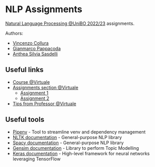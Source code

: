 # NLP Assignments

[Natural Language Processing @UniBO 2022/23](https://www.unibo.it/it/didattica/insegnamenti/insegnamento/2022/446602) assignments.

Authors:
  - [Vincenzo Collura](mailto:vincenzo.collura2@studio.unibo.it)
  - [Gianmarco Pappacoda](mailto:gianmarco.pappacoda@studio.unibo.it)
  - [Anthea Silvia Sasdelli](mailto:anthea.sasdelli@studio.unibo.it)

## Useful links

  - [Course @Virtuale]()
  - [Assignments section @Virtuale](https://virtuale.unibo.it/course/view.php?id=38784#section-3)
    - [Assignment 1](https://virtuale.unibo.it/mod/assign/view.php?id=922833)
    - [Assignment 2](https://virtuale.unibo.it/mod/assign/view.php?id=922834)
  - [Tips from Professor @Virtuale](https://virtuale.unibo.it/pluginfile.php/1273064/mod_resource/content/2/NLP_Course_Useful_Material.pdf)

## Useful tools

  - [Pipenv](https://pipenv.pypa.io/en/latest/) - Tool to streamline venv and dependency management
  - [NLTK documentation](https://www.nltk.org/) - General-purpose NLP library
  - [Spacy documentation](https://spacy.io/usage) - General-purpose NLP library
  - [Gensim documentation](https://radimrehurek.com/gensim/auto_examples/index.html#documentation) - Library to perform Topic Modelling
  - [Keras documentation](https://keras.io/getting_started/) - High-level framework for neural networks leveraging TensorFlow